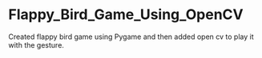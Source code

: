 # Flappy_Bird_Game_Using_OpenCV
Created flappy bird game using Pygame and then added open cv to play it with the gesture.
